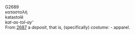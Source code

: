 G2689  
καταστολή  
katastolē  
*kat-as-tol-ay‘*  
From [2687](g2687) a *deposit*, that is, (specifically) *costume:* -
apparel.  
